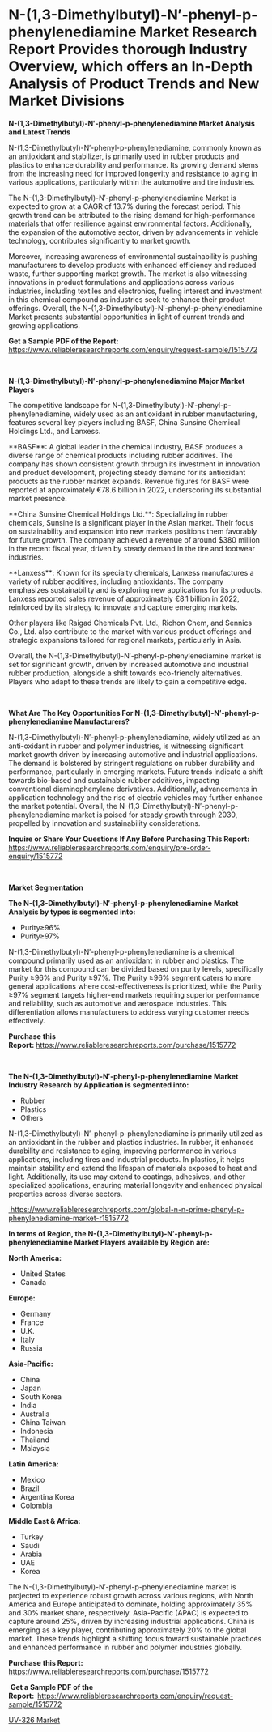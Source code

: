 <p><h1>N-(1,3-Dimethylbutyl)-N′-phenyl-p-phenylenediamine Market Research Report Provides thorough Industry Overview, which offers an In-Depth Analysis of Product Trends and New Market Divisions</h1></p><p><strong>N-(1,3-Dimethylbutyl)-N′-phenyl-p-phenylenediamine Market Analysis and Latest Trends</strong></p>
<p><p>N-(1,3-Dimethylbutyl)-N′-phenyl-p-phenylenediamine, commonly known as an antioxidant and stabilizer, is primarily used in rubber products and plastics to enhance durability and performance. Its growing demand stems from the increasing need for improved longevity and resistance to aging in various applications, particularly within the automotive and tire industries.</p><p>The N-(1,3-Dimethylbutyl)-N′-phenyl-p-phenylenediamine Market is expected to grow at a CAGR of 13.7% during the forecast period. This growth trend can be attributed to the rising demand for high-performance materials that offer resilience against environmental factors. Additionally, the expansion of the automotive sector, driven by advancements in vehicle technology, contributes significantly to market growth.</p><p>Moreover, increasing awareness of environmental sustainability is pushing manufacturers to develop products with enhanced efficiency and reduced waste, further supporting market growth. The market is also witnessing innovations in product formulations and applications across various industries, including textiles and electronics, fueling interest and investment in this chemical compound as industries seek to enhance their product offerings. Overall, the N-(1,3-Dimethylbutyl)-N′-phenyl-p-phenylenediamine Market presents substantial opportunities in light of current trends and growing applications.</p></p>
<p><strong>Get a Sample PDF of the Report:&nbsp;</strong> <a href="https://www.reliableresearchreports.com/enquiry/request-sample/1515772?utm_campaign=2957&utm_medium=2&utm_source=Github&utm_content=ia&utm_term=29032025&utm_id=n-13-dimethylbutyl-n-phenyl-p-phenylenediamine">https://www.reliableresearchreports.com/enquiry/request-sample/1515772</a></p>
<p>&nbsp;</p>
<p><strong>N-(1,3-Dimethylbutyl)-N′-phenyl-p-phenylenediamine Major Market Players</strong></p>
<p><p>The competitive landscape for N-(1,3-Dimethylbutyl)-N′-phenyl-p-phenylenediamine, widely used as an antioxidant in rubber manufacturing, features several key players including BASF, China Sunsine Chemical Holdings Ltd., and Lanxess.</p><p>**BASF**: A global leader in the chemical industry, BASF produces a diverse range of chemical products including rubber additives. The company has shown consistent growth through its investment in innovation and product development, projecting steady demand for its antioxidant products as the rubber market expands. Revenue figures for BASF were reported at approximately €78.6 billion in 2022, underscoring its substantial market presence.</p><p>**China Sunsine Chemical Holdings Ltd.**: Specializing in rubber chemicals, Sunsine is a significant player in the Asian market. Their focus on sustainability and expansion into new markets positions them favorably for future growth. The company achieved a revenue of around $380 million in the recent fiscal year, driven by steady demand in the tire and footwear industries.</p><p>**Lanxess**: Known for its specialty chemicals, Lanxess manufactures a variety of rubber additives, including antioxidants. The company emphasizes sustainability and is exploring new applications for its products. Lanxess reported sales revenue of approximately €8.1 billion in 2022, reinforced by its strategy to innovate and capture emerging markets.</p><p>Other players like Raigad Chemicals Pvt. Ltd., Richon Chem, and Sennics Co., Ltd. also contribute to the market with various product offerings and strategic expansions tailored for regional markets, particularly in Asia. </p><p>Overall, the N-(1,3-Dimethylbutyl)-N′-phenyl-p-phenylenediamine market is set for significant growth, driven by increased automotive and industrial rubber production, alongside a shift towards eco-friendly alternatives. Players who adapt to these trends are likely to gain a competitive edge.</p></p>
<p>&nbsp;</p>
<p><strong>What Are The Key Opportunities For N-(1,3-Dimethylbutyl)-N′-phenyl-p-phenylenediamine Manufacturers?</strong></p>
<p><p>N-(1,3-Dimethylbutyl)-N′-phenyl-p-phenylenediamine, widely utilized as an anti-oxidant in rubber and polymer industries, is witnessing significant market growth driven by increasing automotive and industrial applications. The demand is bolstered by stringent regulations on rubber durability and performance, particularly in emerging markets. Future trends indicate a shift towards bio-based and sustainable rubber additives, impacting conventional diaminophenylene derivatives. Additionally, advancements in application technology and the rise of electric vehicles may further enhance the market potential. Overall, the N-(1,3-Dimethylbutyl)-N′-phenyl-p-phenylenediamine market is poised for steady growth through 2030, propelled by innovation and sustainability considerations.</p></p>
<p><strong>Inquire or Share Your Questions If Any Before Purchasing This Report:</strong> <a href="https://www.reliableresearchreports.com/enquiry/pre-order-enquiry/1515772?utm_campaign=2957&utm_medium=2&utm_source=Github&utm_content=ia&utm_term=29032025&utm_id=n-13-dimethylbutyl-n-phenyl-p-phenylenediamine">https://www.reliableresearchreports.com/enquiry/pre-order-enquiry/1515772</a></p>
<p>&nbsp;</p>
<p><strong>Market Segmentation</strong></p>
<p><strong>The N-(1,3-Dimethylbutyl)-N′-phenyl-p-phenylenediamine Market Analysis by types is segmented into:</strong></p>
<p><ul><li>Purity≥96%</li><li>Purity≥97%</li></ul></p>
<p><p>N-(1,3-Dimethylbutyl)-N′-phenyl-p-phenylenediamine is a chemical compound primarily used as an antioxidant in rubber and plastics. The market for this compound can be divided based on purity levels, specifically Purity ≥96% and Purity ≥97%. The Purity ≥96% segment caters to more general applications where cost-effectiveness is prioritized, while the Purity ≥97% segment targets higher-end markets requiring superior performance and reliability, such as automotive and aerospace industries. This differentiation allows manufacturers to address varying customer needs effectively.</p></p>
<p><strong>Purchase this Report:&nbsp;</strong><a href="https://www.reliableresearchreports.com/purchase/1515772?utm_campaign=2957&utm_medium=2&utm_source=Github&utm_content=ia&utm_term=29032025&utm_id=n-13-dimethylbutyl-n-phenyl-p-phenylenediamine">https://www.reliableresearchreports.com/purchase/1515772</a></p>
<p>&nbsp;</p>
<p><strong>The N-(1,3-Dimethylbutyl)-N′-phenyl-p-phenylenediamine Market Industry Research by Application is segmented into:</strong></p>
<p><ul><li>Rubber</li><li>Plastics</li><li>Others</li></ul></p>
<p><p>N-(1,3-Dimethylbutyl)-N′-phenyl-p-phenylenediamine is primarily utilized as an antioxidant in the rubber and plastics industries. In rubber, it enhances durability and resistance to aging, improving performance in various applications, including tires and industrial products. In plastics, it helps maintain stability and extend the lifespan of materials exposed to heat and light. Additionally, its use may extend to coatings, adhesives, and other specialized applications, ensuring material longevity and enhanced physical properties across diverse sectors.</p></p>
<p><a href="https://www.reliableresearchreports.com/global-n-n-prime-phenyl-p-phenylenediamine-market-r1515772?utm_campaign=2957&utm_medium=2&utm_source=Github&utm_content=ia&utm_term=29032025&utm_id=n-13-dimethylbutyl-n-phenyl-p-phenylenediamine">&nbsp;https://www.reliableresearchreports.com/global-n-n-prime-phenyl-p-phenylenediamine-market-r1515772</a></p>
<p><strong>In terms of Region, the N-(1,3-Dimethylbutyl)-N′-phenyl-p-phenylenediamine Market Players available by Region are:</strong></p>
<p>
    <p> <strong> North America: </strong>
        <ul>
            <li>United States</li>
            <li>Canada</li>
        </ul>
        </p> 
    <p> <strong> Europe: </strong>
        <ul>
            <li>Germany</li>
            <li>France</li>
            <li>U.K.</li>
            <li>Italy</li>
            <li>Russia</li>
        </ul>
        </p> 
    <p> <strong> Asia-Pacific: </strong>
        <ul>
            <li>China</li>
            <li>Japan</li>
            <li>South Korea</li>
            <li>India</li>
            <li>Australia</li>
            <li>China Taiwan</li>
            <li>Indonesia</li>
            <li>Thailand</li>
            <li>Malaysia</li>
        </ul>
        </p> 
    <p> <strong> Latin America: </strong>
        <ul>
            <li>Mexico</li>
            <li>Brazil</li>
            <li>Argentina Korea</li>
            <li>Colombia</li>
        </ul>
        </p> 
    <p> <strong> Middle East & Africa: </strong>
        <ul>
            <li>Turkey</li>
            <li>Saudi</li>
            <li>Arabia</li>
            <li>UAE</li>
            <li>Korea</li>
        </ul>
    </p>
    </p>
<p><p>The N-(1,3-Dimethylbutyl)-N′-phenyl-p-phenylenediamine market is projected to experience robust growth across various regions, with North America and Europe anticipated to dominate, holding approximately 35% and 30% market share, respectively. Asia-Pacific (APAC) is expected to capture around 25%, driven by increasing industrial applications. China is emerging as a key player, contributing approximately 20% to the global market. These trends highlight a shifting focus toward sustainable practices and enhanced performance in rubber and polymer industries globally.</p></p>
<p><strong>Purchase this Report: </strong><a href="https://www.reliableresearchreports.com/purchase/1515772?utm_campaign=2957&utm_medium=2&utm_source=Github&utm_content=ia&utm_term=29032025&utm_id=n-13-dimethylbutyl-n-phenyl-p-phenylenediamine">https://www.reliableresearchreports.com/purchase/1515772</a></p>
<p>&nbsp;<strong>Get a Sample PDF of the Report:&nbsp;&nbsp;</strong><a href="https://www.reliableresearchreports.com/enquiry/request-sample/1515772?utm_campaign=2957&utm_medium=2&utm_source=Github&utm_content=ia&utm_term=29032025&utm_id=n-13-dimethylbutyl-n-phenyl-p-phenylenediamine">https://www.reliableresearchreports.com/enquiry/request-sample/1515772</a></p>
<p><strong></strong></p>
<p><p><a href="https://github.com/briandahm87/Market-Research-Report-List-1/blob/main/uv-326-market.md?utm_campaign=2957&utm_medium=2&utm_source=Github&utm_content=ia&utm_term=29032025&utm_id=n-13-dimethylbutyl-n-phenyl-p-phenylenediamine">UV-326 Market</a></p></p>